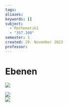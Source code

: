 ```yaml
---
tags: 
aliases: 
keywords: []
subject:
  - Mathematik1
  - "357.100"
semester: 1
created: 29. November 2023
professor:
---
```

 

# Ebenen

![](assets/Pasted%20image%2020231129210051.png)

![](assets/Pasted%20image%2020231129210110.png)  
![](assets/Pasted%20image%2020231129210129.png)